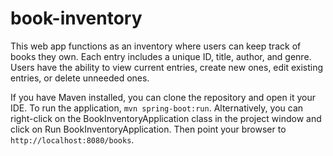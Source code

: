 # book-inventory

This web app functions as an inventory where users can keep track of books they own.  Each entry includes a unique ID, title, author, and genre. Users have the ability to view current entries, create new ones, edit existing entries, or delete unneeded ones.  

If you have Maven installed, you can clone the repository and open it your IDE. To run the application, <code>mvn spring-boot:run</code>. Alternatively, you can right-click on the BookInventoryApplication class in the project window and click on Run BookInventoryApplication.  Then point your browser to <code>http://localhost:8080/books</code>.
